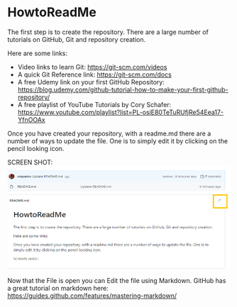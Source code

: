 # HowtoReadMe
The first step is to create the repository. There are a large number of tutorials on GitHub, Git and repository creation. 

Here are some links: 

* Video links to learn Git:  https://git-scm.com/videos
* A quick Git Reference link:  https://git-scm.com/docs
* A free Udemy link on your first GitHub Repository:  https://blog.udemy.com/github-tutorial-how-to-make-your-first-github-repository/
* A free playlist of YouTube Tutorials by Cory Schafer:  https://www.youtube.com/playlist?list=PL-osiE80TeTuRUfjRe54Eea17-YfnOOAx

Once you have created your repository, with a readme.md there are a number of ways to update the file.  One is to simply edit it by clicking on the pencil looking icon. 

SCREEN SHOT: <img src="./pics/screenshot1.png" height="auto"> 

Now that the File is open you can Edit the file using Markdown. 
GitHub has a great tutorial on markdown here: https://guides.github.com/features/mastering-markdown/


